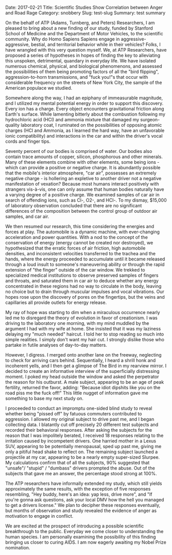 Date: 2017-02-21
Title: Scientific Studies Show Correlation between Anger and Road Rage
Category: snobbery
Slug: test-slug
Summary: test summary

On the behalf of ATP (Adams, Turnberg, and Peters) Researchers, I am pleased to bring about a new finding of our study, funded by Stanford School of Medicine and the Department of Motor Vehicles, to the scientific community.  Why do Homo Sapiens Sapiens engage in aggressive-aggressive, bestial, and territorial behavior while in their vehicles?  Folks, I have wrangled with this very question myself.  We, at ATP Researchers, have proposed a series of hypotheses in hopes of finding the key to alleviating this unspoken, detrimental, quandary in everyday life.  We have isolated numerous chemical, physical, and biological phenomenons, and assessed the possibilities of them being promoting factors of all the "bird flipping", aggression-to-horn transmissions, and "fuck you!"s that occur with considerable frequency on the streets of New York City, the sample of the American populace we studied.  

Somewhere along the way, I had an epiphany of immeasurable magnitude, and I utilized my mental potential energy in order to support this discovery.  Every ion has a charge.  Every object encounters gravitational friction along Earth's surface.  While lamenting bitterly about the combustion following my hydrochloric acid (HCl) and ammonia mixture that damaged my surgeon-quality laboratory coat, I ruminated on the possibilities of opposing atomic charges (HCl and Ammonia, as I learned the hard way, have an unfavorable ionic compatibility) and interactions in the car and within the driver's  vocal cords and finger tips.  

Seventy percent of our bodies is comprised of water.  Our bodies also contain trace amounts of copper, silicon, phosphorous and other minerals.  Many of these elements combine with other elements, some being ions - which can provide a positive or negative charge.  It is abundantly possible that the mobile's interior atmosphere, "car air", possesses an extremely negative charge - is hollering an expletive to another driver not a negative manifestation of vexation?  Because most humans interact positively with strangers vis-à-vis, one can only assume that human bodies naturally have a varying degree of a positive charge.  We examined samples of car air in search of offending ions, such as Cl-, O2-, and HCl-.  To my dismay, $15,000 of laboratory observation concluded that there are no significant differences of the composition between the control group of outdoor air samples, and car air.

We then resumed our research, this time considering the energies and forces at play.  The automobile is a dynamic machine, with ever-changing acceleration and power quantities.  With a nod to the concept of the conservation of energy (energy cannot be created nor destroyed), we hypothesized that the erratic forces of air friction, high automobile densities, and inconsistent velocities transferred to the trachea and the hands, where the energy proceeded to accumulate until it became released through a loud insult to someone's maneuvering ability or through the rapid extension of "the finger" outside of the car window.  We trekked to specialized medical institutions to observe preserved samples of fingers and throats, and saturated them in car air to deduce whether any energy concentrated in these regions had no way to circulate in the body, leaving no choice but to drain through muscular impulses and vocal vibrations.  Our hopes rose upon the discovery of pores on the fingertips, but the veins and capillaries all provide outlets for energy release.

My ray of hope was starting to dim when a miraculous occurrence nearly led me to disregard the theory of evolution in favor of creationism.  I was driving to the laboratory one morning, with my mind muddled by the argument I had with my wife at home.  She insisted that it was my laziness delaying my "much needed" haircut.  I told her to stop reading so much into simple realities.  I simply don't want my hair cut.  I strongly dislike those who partake in futile analyses of day-to-day matters.

However, I digress.  I merged onto another lane on the freeway, neglecting to check for arriving cars behind.  Sequentially, I heard a shrill honk and incoherent yells, and I then get a glimpse of The Bird in my rearview mirror.  I decided to create an informative interview of the superficially distressing moment.  I poked my head outside the window and asked the perpetrator the reason for his outburst.  A male subject, appearing to be an age of peak fertility, returned the favor, adding: "Because idiot dipshits like you on the road piss me the fuck off!"  This little nugget of information gave me something to base my next study on.

I proceeded to conduct an impromptu one-sided blind study to reveal whether being "pissed off" by fatuous commuters contributed to aggression.  I allowed my original subject to drive past me, and I began collecting data.  I blatantly cut off precisely 20 different test subjects and recorded their behavioral responses.  After asking the subjects for the reason that I was impolitely berated, I received 18 responses relating to the irritation caused by incompetent drivers.  One harried mother in a Lexus SUV, appearing to be potentially menopausal, sped up past me, giving me only a pitiful head shake to reflect on.  The remaining subject launched a projectile at my car, appearing to be a nearly empty super-sized Slurpee.  My calculations confirm that of all the subjects, 90% suggested that "unsafe"/ "stupid" / "dumbass" drivers prompted the abuse.  Out of the subjects that gave me an answer, the percentage stood strong at 100%.

The ATP researchers have informally extended my study, which still yields approximately the same results, with the exception of five responses resembling, "Hey buddy, here's an idea: yap less, drive more", and "If you're gonna ask questions, ask your local DMV how the hell you managed to get a drivers license."  We plan to decipher these responses eventually, but months of observation and study revealed the evidence of anger as motivation to engage in conflict.

We are excited at the prospect of introducing a possible scientific breakthrough to the public.  Everyday we come closer to understanding the human species.  I am personally examining the possibility of this finding bringing us closer to curing AIDS.  I am now eagerly awaiting my Nobel Prize nomination.
